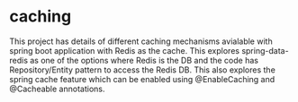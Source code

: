 # caching

This project has details of different caching mechanisms avialable with spring boot application with Redis as the cache.
This explores spring-data-redis as one of the options where Redis is the DB and the code has Repository/Entity pattern to access the Redis DB.
This also explores the spring cache feature which can be enabled using @EnableCaching and @Cacheable annotations.
